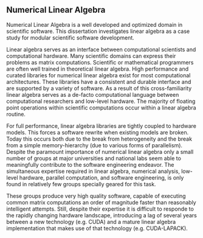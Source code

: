 
Numerical Linear Algebra
------------------------

Numerical Linear Algebra is a well developed and optimized domain in scientific software.  This dissertation investigates linear algebra as a case study for modular scientific software development.

Linear algebra serves as an interface between computational scientists and computational hardware.  Many scientific domains can express their problems as matrix computations.  Scientific or mathematical programmers are often well trained in theoretical linear algebra.  High performance and curated libraries for numerical linear algebra exist for most computational architectures.  These libraries have a consistent and durable interface and are supported by a variety of software.  As a result of this cross-familiarity linear algebra serves as a de-facto computational language between computational researchers and low-level hardware.  The majority of floating point operations within scientific computations occur within a linear algebra routine.

For full performance, linear algebra libraries are tightly coupled to hardware models.  This forces a software rewrite when existing models are broken.  Today this occurs both due to the break from heterogeneity and the break from a simple memory-hierarchy (due to various forms of parallelism).  Despite the paramount importance of numerical linear algebra only a small number of groups at major universities and national labs seem able to meaningfully contribute to the software engineering endeavor.  The simultaneous expertise required in linear algebra, numerical analysis, low-level hardware, parallel computation, and software engineering, is only found in relatively few groups specially geared for this task.

These groups produce very high quality software, capable of executing common matrix computations an order of magnitude faster than reasonably intelligent attempts.  Still, despite their expertise it is difficult to responde to the rapidly changing hardware landscape, introducing a lag of several years between a new technology (e.g. CUDA) and a mature linear algebra implementation that makes use of that technology (e.g. CUDA-LAPACK).
